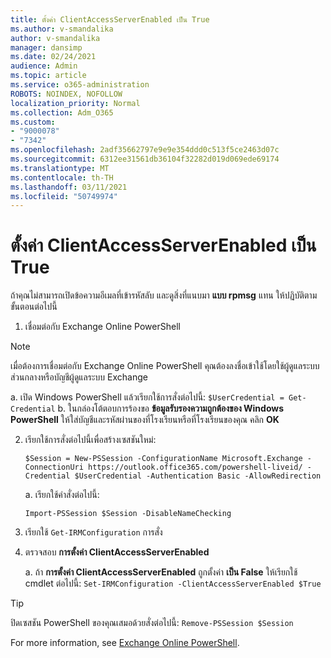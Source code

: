 ```yaml
---
title: ตั้งค่า ClientAccessServerEnabled เป็น True
ms.author: v-smandalika
author: v-smandalika
manager: dansimp
ms.date: 02/24/2021
audience: Admin
ms.topic: article
ms.service: o365-administration
ROBOTS: NOINDEX, NOFOLLOW
localization_priority: Normal
ms.collection: Adm_O365
ms.custom:
- "9000078"
- "7342"
ms.openlocfilehash: 2adf35662797e9e9e354ddd0c513f5ce2463d07c
ms.sourcegitcommit: 6312ee31561db36104f32282d019d069ede69174
ms.translationtype: MT
ms.contentlocale: th-TH
ms.lasthandoff: 03/11/2021
ms.locfileid: "50749974"
---
```

# <a name="set-clientaccessserverenabled-to-true"></a>ตั้งค่า ClientAccessServerEnabled เป็น True

ถ้าคุณไม่สามารถเปิดข้อความอีเมลที่เข้ารหัสลับ และดูสิ่งที่แนบมา **แบบ rpmsg** แทน ให้ปฏิบัติตามขั้นตอนต่อไปนี้

1. เชื่อมต่อกับ Exchange Online PowerShell

> [!NOTE]
> เมื่อต้องการเชื่อมต่อกับ Exchange Online PowerShell คุณต้องลงชื่อเข้าใช้โดยใช้ผู้ดูแลระบบส่วนกลางหรือบัญชีผู้ดูแลระบบ Exchange

   a. เปิด Windows PowerShell แล้วเรียกใช้การสั่งต่อไปนี้: `$UserCredential = Get-Credential`
b. ในกล่องโต้ตอบการร้องขอ **ข้อมูลรับรองความถูกต้องของ Windows PowerShell** ให้ใส่บัญชีและรหัสผ่านของที่โรงเรียนหรือที่โรงเรียนของคุณ คลิก **OK** 

2. เรียกใช้การสั่งต่อไปนี้เพื่อสร้างเซสชันใหม่:

    `$Session = New-PSSession -ConfigurationName Microsoft.Exchange -ConnectionUri https://outlook.office365.com/powershell-liveid/ -Credential $UserCredential -Authentication Basic -AllowRedirection`

    a. เรียกใช้คำสั่งต่อไปนี้:
    
    `Import-PSSession $Session -DisableNameChecking`

3. เรียกใช้ `Get-IRMConfiguration` การสั่ง

4. ตรวจสอบ **การตั้งค่า ClientAccessServerEnabled** 

    a. ถ้า **การตั้งค่า ClientAccessServerEnabled** ถูกตั้งค่า **เป็น False** ให้เรียกใช้ cmdlet ต่อไปนี้: `Set-IRMConfiguration -ClientAccessServerEnabled $True`

> [!TIP]
> ปิดเซสชัน PowerShell ของคุณเสมอด้วยสั่งต่อไปนี้: `Remove-PSSession $Session`

For more information, see [Exchange Online PowerShell](https://docs.microsoft.com/powershell/exchange/connect-to-exchange-online-powershell).


